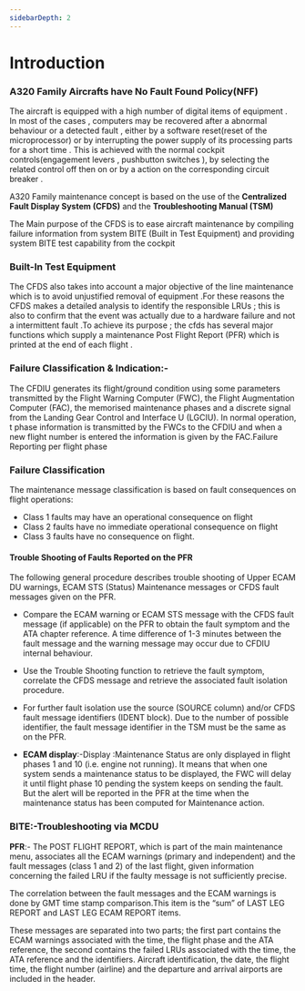 ```yaml
---
sidebarDepth: 2
---
```


# Introduction

### A320 Family Aircrafts have No Fault Found Policy(NFF)

The aircraft is equipped with a high number of digital items of equipment . In most of the cases , computers may be recovered after a abnormal behaviour or a detected fault , either by a software reset(reset of the microprocessor) or by interrupting the power supply of its processing parts for a short time . This is achieved with the normal cockpit controls(engagement levers , pushbutton switches ), by selecting the related control off then on or by a action on the corresponding circuit breaker .

A320 Family maintenance concept is based on the use of the **Centralized Fault Display System (CFDS)** and the **Troubleshooting Manual (TSM)**

The Main purpose of the CFDS is to ease aircraft maintenance by compiling failure information from system BITE (Built in Test Equipment) and providing system BITE test capability from the cockpit

### Built-In Test Equipment

The CFDS also takes into account a major objective of the line maintenance which is to avoid unjustified removal of equipment .For these reasons the CFDS makes a detailed analysis to identify the responsible LRUs ; this is also to confirm that the event was actually due to a hardware failure and not a intermittent fault .To achieve its purpose ; the cfds has several major functions which supply a maintenance Post Flight Report (PFR) which is printed at the end of each flight .

### Failure Classification & Indication:-

The CFDIU generates its flight/ground condition using some parameters transmitted by the Flight Warning Computer
(FWC), the Flight Augmentation Computer (FAC), the memorised maintenance
phases and a discrete signal from the Landing Gear Control and Interface U
(LGCIU).
In normal operation, t phase information is transmitted by the FWCs to the
CFDIU and when a new flight number is entered the information is given by the
FAC.Failure Reporting per flight phase

### Failure Classification

The maintenance message classification is based on fault consequences on flight
operations:

- Class 1 faults may have an operational consequence on flight
- Class 2 faults have no immediate operational consequence on flight
- Class 3 faults have no consequence on flight.

#### Trouble Shooting of Faults Reported on the PFR

The following general procedure describes trouble shooting of Upper ECAM DU
warnings, ECAM STS (Status) Maintenance messages or CFDS fault messages given
on the PFR.

- Compare the ECAM warning or ECAM STS message with the CFDS fault message (if applicable) on the PFR to obtain the fault symptom and the ATA chapter reference. A time difference of 1-3 minutes between the fault message and the warning message may occur due to CFDIU internal behaviour.

- Use the Trouble Shooting function to retrieve the fault symptom, correlate the
  CFDS message and retrieve the associated fault isolation procedure.

- For further fault isolation use the source (SOURCE column) and/or CFDS fault
  message identifiers (IDENT block). Due to the number of possible identifier, the
  fault message identifier in the TSM must be the same as on the PFR.

- **ECAM display**:-Display :Maintenance Status are only displayed in flight phases 1
  and 10 (i.e. engine not running). It means that when one system sends a
  maintenance status to be displayed, the FWC will delay it until flight phase 10
  pending the system keeps on sending the fault. But the alert will be reported in
  the PFR at the time when the maintenance status has been computed for Maintenance action.

### BITE:-Troubleshooting via MCDU

**PFR**:- The POST FLIGHT REPORT, which is part of the main maintenance menu,
associates all the ECAM warnings (primary and independent) and the fault messages (class 1 and 2) of the last flight, given information concerning the failed
LRU if the faulty message is not sufficiently precise.

The correlation between the fault messages and the ECAM warnings is done by GMT time stamp comparison.This item is the “sum” of LAST LEG REPORT and LAST LEG ECAM REPORT items.

These messages are separated into two parts; the first part contains the ECAM
warnings associated with the time, the flight phase and the ATA reference, the
second contains the failed LRUs associated with the time, the ATA reference and
the identifiers. Aircraft identification, the date, the flight time, the flight number
(airline) and the departure and arrival airports are included in the header.
